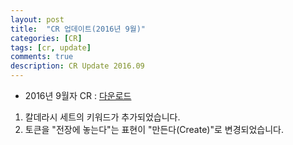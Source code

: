 ```yaml
---
layout: post
title:  "CR 업데이트(2016년 9월)"
categories: [CR]
tags: [cr, update]
comments: true
description: CR Update 2016.09
---
```


* 2016년 9월자 CR : [다운로드](https://github.com/youbeebee/kormtgcr/raw/f1ed267f0614f66b76c5a1974bf049be5d30e208/MagicCompRules_KR.docx)

1. 칼데라시 세트의 키워드가 추가되었습니다.
2. 토큰을 "전장에 놓는다"는 표현이 "만든다(Create)"로 변경되었습니다.
